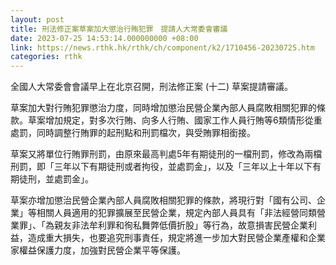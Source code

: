 ```yaml
---
layout: post
title: 刑法修正案草案加大懲治行賄犯罪　提請人大常委會審議
date: 2023-07-25 14:53:14.000000000 +08:00
link: https://news.rthk.hk/rthk/ch/component/k2/1710456-20230725.htm
categories: rthk
---
```


全國人大常委會會議早上在北京召開，刑法修正案 (十二) 草案提請審議。

草案加大對行賄犯罪懲治力度，同時增加懲治民營企業內部人員腐敗相關犯罪的條款。草案增加規定，對多次行賄、向多人行賄、國家工作人員行賄等6類情形從重處罰，同時調整行賄罪的起刑點和刑罰檔次，與受賄罪相銜接。

草案又將單位行賄罪刑罰，由原來最高判處5年有期徒刑的一檔刑罰，修改為兩檔刑罰，即「三年以下有期徒刑或者拘役，並處罰金」，以及「三年以上十年以下有期徒刑，並處罰金」。

草案亦增加懲治民營企業內部人員腐敗相關犯罪的條款，將現行對「國有公司、企業」等相關人員適用的犯罪擴展至民營企業，規定內部人員具有「非法經營同類營業罪」、「為親友非法牟利罪和徇私舞弊低價折股」等行為，故意損害民營企業利益，造成重大損失，也要追究刑事責任，規定將進一步加大對民營企業產權和企業家權益保護力度，加強對民營企業平等保護。
